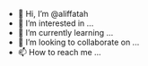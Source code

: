 - 👋 Hi, I’m @aliffatah
- 👀 I’m interested in ...
- 🌱 I’m currently learning ...
- 💞️ I’m looking to collaborate on ...
- 📫 How to reach me ...

<!---
aliffatah/aliffatah is a ✨ special ✨ repository because its `README.md` (this file) appears on your GitHub profile.
You can click the Preview link to take a look at your changes.
--->
